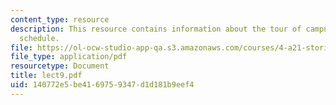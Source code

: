 ```yaml
---
content_type: resource
description: This resource contains information about the tour of campus art and tour
  schedule.
file: https://ol-ocw-studio-app-qa.s3.amazonaws.com/courses/4-a21-stories-without-words-photographing-the-first-year-fall-2006/140772e5be4169759347d1d181b9eef4_lect9.pdf
file_type: application/pdf
resourcetype: Document
title: lect9.pdf
uid: 140772e5-be41-6975-9347-d1d181b9eef4
---
```

